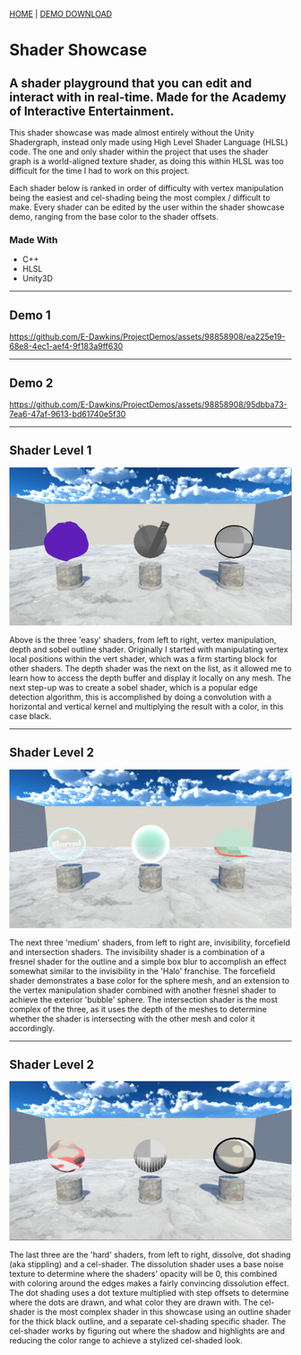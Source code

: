 [HOME](../README.md)
|
[DEMO DOWNLOAD](https://github.com/E-Dawkins/ProjectDemos/releases/tag/Shader-Showcase-Demo-v1.0)
# Shader Showcase

## **A shader playground that you can edit and interact with in real-time. Made for the Academy of Interactive Entertainment.**

This shader showcase was made almost entirely without the Unity Shadergraph, instead only made using High Level Shader Language (HLSL) code. The one and only shader within the project that uses the shader graph is a world-aligned texture shader, as doing this within HLSL was too difficult for the time I had to work on this project.

 

Each shader below is ranked in order of difficulty with vertex manipulation being the easiest and cel-shading being the most complex / difficult to make. Every shader can be edited by the user within the shader showcase demo, ranging from the base color to the shader offsets.

### **Made With**
* C++
* HLSL
* Unity3D

---

## Demo 1
https://github.com/E-Dawkins/ProjectDemos/assets/98858908/ea225e19-68e8-4ec1-aef4-9f183a9ff630

---

## Demo 2
https://github.com/E-Dawkins/ProjectDemos/assets/98858908/95dbba73-7ea6-47af-9613-bd61740e5f30

---

## Shader Level 1

![](./assets/shaders-easy.png)

Above is the three 'easy' shaders, from left to right, vertex manipulation, depth and sobel outline shader. Originally I started with manipulating vertex local positions within the vert shader, which was a firm starting block for other shaders. The depth shader was the next on the list, as it allowed me to learn how to access the depth buffer and display it locally on any mesh. The next step-up was to create a sobel shader, which is a popular edge detection algorithm, this is accomplished by doing a convolution with a horizontal and vertical kernel and multiplying the result with a color, in this case black.

---

## Shader Level 2

![](./assets/shaders-medium.png)

The next three 'medium' shaders, from left to right are, invisibility, forcefield and intersection shaders. The invisibility shader is a combination of a fresnel shader for the outline and a simple box blur to accomplish an effect somewhat similar to the invisibility in the 'Halo' franchise. The forcefield shader demonstrates a base color for the sphere mesh, and an extension to the vertex manipulation shader combined with another fresnel shader to achieve the exterior 'bubble' sphere. The intersection shader is the most complex of the three, as it uses the depth of the meshes to determine whether the shader is intersecting with the other mesh and color it accordingly.

---

## Shader Level 2

![](./assets/shaders-hard.png)


The last three are the 'hard' shaders, from left to right, dissolve, dot shading (aka stippling) and a cel-shader. The dissolution shader uses a base noise texture to determine where the shaders' opacity will be 0, this combined with coloring around the edges makes a fairly convincing dissolution effect. The dot shading uses a dot texture multiplied with step offsets to determine where the dots are drawn, and what color they are drawn with. The cel-shader is the most complex shader in this showcase using an outline shader for the thick black outline, and a separate cel-shading specific shader. The cel-shader works by figuring out where the shadow and highlights are and reducing the color range to achieve a stylized cel-shaded look.
